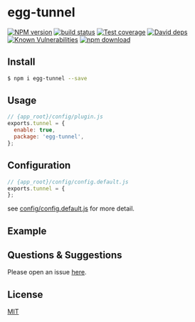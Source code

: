# egg-tunnel

[![NPM version][npm-image]][npm-url]
[![build status][travis-image]][travis-url]
[![Test coverage][codecov-image]][codecov-url]
[![David deps][david-image]][david-url]
[![Known Vulnerabilities][snyk-image]][snyk-url]
[![npm download][download-image]][download-url]

[npm-image]: https://img.shields.io/npm/v/egg-tunnel.svg?style=flat-square
[npm-url]: https://npmjs.org/package/egg-tunnel
[travis-image]: https://img.shields.io/travis/eggjs/egg-tunnel.svg?style=flat-square
[travis-url]: https://travis-ci.org/eggjs/egg-tunnel
[codecov-image]: https://img.shields.io/codecov/c/github/eggjs/egg-tunnel.svg?style=flat-square
[codecov-url]: https://codecov.io/github/eggjs/egg-tunnel?branch=master
[david-image]: https://img.shields.io/david/eggjs/egg-tunnel.svg?style=flat-square
[david-url]: https://david-dm.org/eggjs/egg-tunnel
[snyk-image]: https://snyk.io/test/npm/egg-tunnel/badge.svg?style=flat-square
[snyk-url]: https://snyk.io/test/npm/egg-tunnel
[download-image]: https://img.shields.io/npm/dm/egg-tunnel.svg?style=flat-square
[download-url]: https://npmjs.org/package/egg-tunnel

<!--
Description here.
-->

## Install

```bash
$ npm i egg-tunnel --save
```

## Usage

```js
// {app_root}/config/plugin.js
exports.tunnel = {
  enable: true,
  package: 'egg-tunnel',
};
```

## Configuration

```js
// {app_root}/config/config.default.js
exports.tunnel = {
};
```

see [config/config.default.js](config/config.default.js) for more detail.

## Example

<!-- example here -->

## Questions & Suggestions

Please open an issue [here](https://github.com/eggjs/egg/issues).

## License

[MIT](LICENSE)

